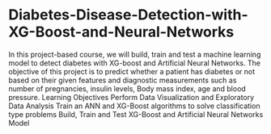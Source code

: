 # Diabetes-Disease-Detection-with-XG-Boost-and-Neural-Networks
In this project-based course, we will build, train and test a machine learning model to detect diabetes with XG-boost and Artificial Neural Networks. The objective of this project is to predict whether a patient has diabetes or not based on their given features and diagnostic measurements such as number of pregnancies, insulin levels, Body mass index, age and blood pressure.
Learning Objectives
Perform Data Visualization and Exploratory Data Analysis
Train an ANN and XG-Boost algorithms to solve classification type problems
Build, Train and Test XG-Boost and Artificial Neural Networks Model
